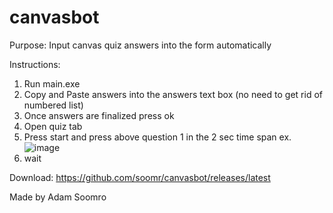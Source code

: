 # canvasbot
Purpose:
Input canvas quiz answers into the form automatically

Instructions:
1.  Run main.exe
2.  Copy and Paste answers into the answers text box (no need to get rid of numbered list)
3.  Once answers are finalized press ok
4.  Open quiz tab
5.  Press start and press above question 1 in the 2 sec time span
ex.![image](https://user-images.githubusercontent.com/52680308/113430046-7c599800-93a7-11eb-8f35-088b1e8ca4a3.png)
6. wait

Download:
https://github.com/soomr/canvasbot/releases/latest

Made by Adam Soomro
